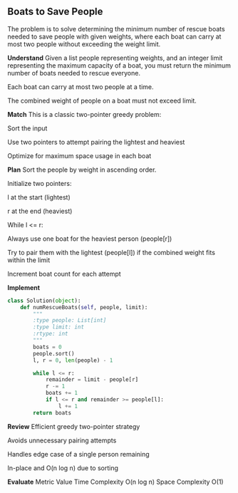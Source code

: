 ## Boats to Save People
The problem is to solve determining the minimum number of rescue boats needed to save people with given weights, where each boat can carry at most two people without exceeding the weight limit.


**Understand**
Given a list people representing weights, and an integer limit representing the maximum capacity of a boat, you must return the minimum number of boats needed to rescue everyone.

Each boat can carry at most two people at a time.

The combined weight of people on a boat must not exceed limit.

**Match**
This is a classic two-pointer greedy problem:

Sort the input

Use two pointers to attempt pairing the lightest and heaviest

Optimize for maximum space usage in each boat


**Plan**
Sort the people by weight in ascending order.

Initialize two pointers:

l at the start (lightest)

r at the end (heaviest)

While l <= r:

Always use one boat for the heaviest person (people[r])

Try to pair them with the lightest (people[l]) if the combined weight fits within the limit

Increment boat count for each attempt


**Implement**
```python
class Solution(object):
    def numRescueBoats(self, people, limit):
        """
        :type people: List[int]
        :type limit: int
        :rtype: int
        """
        boats = 0
        people.sort()
        l, r = 0, len(people) - 1

        while l <= r:
            remainder = limit - people[r]
            r -= 1
            boats += 1
            if l <= r and remainder >= people[l]:
                l += 1
        return boats
```

**Review**
Efficient greedy two-pointer strategy

Avoids unnecessary pairing attempts

Handles edge case of a single person remaining

In-place and O(n log n) due to sorting

**Evaluate**
Metric	Value
Time Complexity	O(n log n)
Space Complexity	O(1)
